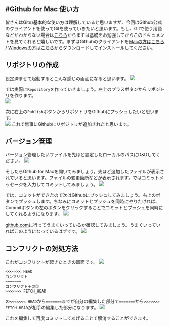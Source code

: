 #Github for Mac 使い方
---
皆さんはGitの基本的な使い方は理解していると思いますが、今回はGithub公式のクライアントを使ってGitを使っていきたいと思います。もし、Gitで使う用語などがわからない場合は[こちら](https://github.com/techlogics/Git_Document/blob/master/grammer.md)からまずは基礎をお勉強してからこのドキュメントを見てくれると嬉しいです。まずはGithubのクライアントを[Macの方はこちら](https://mac.github.com/) / [Windowsの方はこちら](https://windows.github.com/)からダウンロードしてインストールしてください。

リポジトリの作成
-
設定済ませて起動するとこんな感じの画面になると思います。
![](https://www.evernote.com/shard/s324/sh/95aaac3a-653c-40a1-b83e-ae8afb5dac03/d196f065b3e76426e10f5140ed39360e/res/9393d8f2-4751-42c3-94c0-1ad5700d506e/skitch.png)  

では実際に`Repository`を作っていきましょう。左上のプラスボタンからリポジトリを作ります。  
![](https://www.evernote.com/shard/s324/sh/1b8f8939-a629-445d-8c5a-efbc5c4650cb/fefaf54d106191f5be743bd19a6d7aa9/res/52423c1d-c3a7-4bfb-b3d0-a7c8763f85c4/skitch.png)

次に右上の`Publish`ボタンからリポジトリをGithubにプッシュしたいと思います。  
![](https://www.evernote.com/shard/s324/sh/6010c73c-52c6-474e-84fd-3aec8fdb4be5/9f426a0f4ccd3c6a7305d9e9ae006eb1/res/4d47c1c0-c340-479d-8826-d8035eaebd36/skitch.png)
これで無事にGithubにリポジトリが追加されたと思います。

バージョン管理
-
バージョン管理したいファイルを先ほど設定したローカルのパスにD&Dしてください。
![](https://www.evernote.com/shard/s324/sh/bf34050d-b970-459e-9c42-802af78f1982/cfef048ff07eafd3b5305fe9cf5f987e/deep/0/MyFirstRepository.png)

そしたらGithub for Macを開いてみましょう。先ほど追加したファイルが表示されていると思います。ファイルの変更箇所などが表示されます。ではコミットメッセージを入力してコミットしてみましょう。
![](https://www.evernote.com/shard/s324/sh/f88efc64-f422-4ef6-9244-7e8c145b12dd/41afeba62f8dbd80c9490c1094fb8852/deep/0/tkcfjips-MyFirstRepository.png)

では、コミットができたので次はGithubにプッシュしてみましょう。右上のボタンでプッシュします。ちなみにコミットとプッシュを同時にやりたければ、Commitボタンの左のボタンをクリックすることでコミットとプッシュを同時にしてくれるようになります。
![](https://www.evernote.com/shard/s324/sh/059d14d4-4b07-4f0f-b753-baacc2561cbd/e49c9deae2aa28ddf37c42cc2476c0b3/deep/0/tkcfjips-MyFirstRepository.png)

[github.com](github.com)に行ってうまくいっているか確認してみましょう。うまくいっていればこのようになっているはずです。
![](https://www.evernote.com/shard/s324/sh/af6f9d4d-7264-4a53-874b-4cba0df67d99/96692efdff38976a2a76d69cb6fd8781/deep/0/tkcfjips-MyFirstRepository-and-tkcfjips-MyFirstRepository.png)

コンフリクトの対処方法
-
これがコンフリクトが起きたときの画面です。
![](https://www.evernote.com/shard/s324/sh/b738d51e-bd7c-4761-9fed-77aa3c15bcc5/3cf133c2b280ab159ee8c5f80e142408/deep/0/tkcfjips-MyFirstRepository.png)

```git
<<<<<<< HEAD
コンフリクト
=======
コンフリクトその②
>>>>>>> FETCH_HEAD
```
の`<<<<<<< HEAD`から`=======`までが自分の編集した部分で`=======`から`>>>>>>> FETCH_HEAD`が相手の編集した部分になります。
![](https://www.evernote.com/shard/s324/sh/22fe7489-b09f-4742-8a06-4d5e6f6d76f1/a7efbaaeeb81c3527db2832cc4c9d07e/deep/0/test.txt.png)

これを編集して再度コミットしてあげることで解消することができます。
